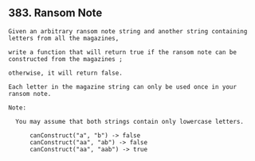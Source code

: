 ## 383\. Ransom Note

    Given an arbitrary ransom note string and another string containing letters from all the magazines, 
    
    write a function that will return true if the ransom note can be constructed from the magazines ; 
    
    otherwise, it will return false.

    Each letter in the magazine string can only be used once in your ransom note.  

    Note:
  
      You may assume that both strings contain only lowercase letters.
    
          canConstruct("a", "b") -> false
          canConstruct("aa", "ab") -> false
          canConstruct("aa", "aab") -> true

